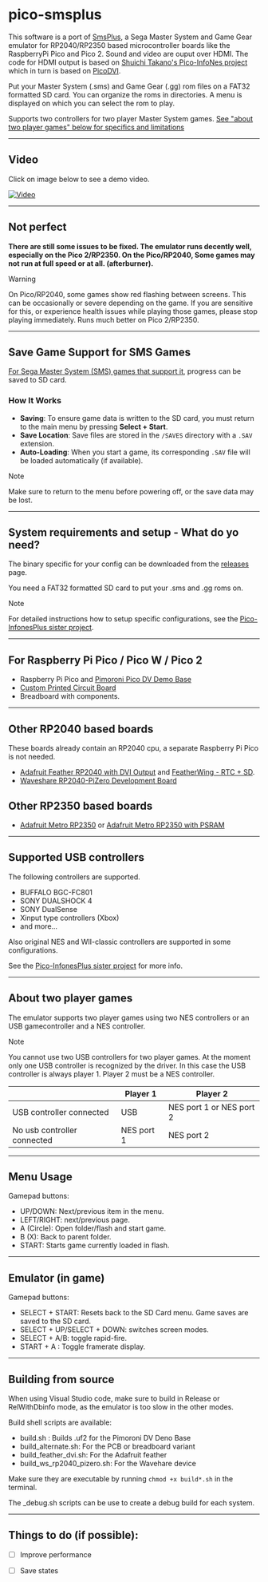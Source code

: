 
# pico-smsplus

This software is a port of [SmsPlus](https://segaretro.org/SMS_Plus), a Sega Master System and Game Gear emulator for RP2040/RP2350 based microcontroller boards like the RaspberryPi Pico and Pico 2. Sound and video are ouput over HDMI.
The code for HDMI output is based on [Shuichi Takano's Pico-InfoNes project](https://github.com/shuichitakano/pico-infones) which in turn is based on [PicoDVI](https://github.com/Wren6991/PicoDVI).

Put your Master System (.sms) and Game Gear (.gg) rom files on a FAT32 formatted SD card. You can organize the roms in directories. A menu is displayed on which you can select the rom to play.

Supports two controllers for two player Master System games. [See "about two player games" below for specifics and limitations](#about-two-player-games) 

***

## Video
Click on image below to see a demo video.

[![Video](https://img.youtube.com/vi/__E8h2Ay3g8/0.jpg)](https://www.youtube.com/watch?v=__E8h2Ay3g8)

***
## Not perfect

**There are still some issues to be fixed. The emulator runs decently well, especially on the Pico 2/RP2350. On the Pico/RP2040, Some games may not run at full speed or at all. (afterburner).**

>[!WARNING] 
> On Pico/RP2040, some games show red flashing between screens. This can be occasionally or severe depending on the game. If you are sensitive for this, or experience health issues while playing those games, please stop playing immediately.
> Runs much better on Pico 2/RP2350.

***

## Save Game Support for SMS Games

[For Sega Master System (SMS) games that support it](https://consolemods.org/wiki/Master_System:List_of_Master_System_Games_with_Save_Batteries), progress can be saved to SD card.

### How It Works

- **Saving**: To ensure game data is written to the SD card, you must return to the main menu by pressing **Select + Start**.
- **Save Location**: Save files are stored in the `/SAVES` directory with a `.SAV` extension.
- **Auto-Loading**: When you start a game, its corresponding `.SAV` file will be loaded automatically (if available).

>[!NOTE]
>Make sure to return to the menu before powering off, or the save data may be lost.

***

## System requirements and setup - What do yo need?

The binary specific for your config can be downloaded from the [releases](https://github.com/fhoedemakers/pico-smsplus/releases/latest) page.

You need a FAT32 formatted SD card to put your .sms and .gg roms on.

>[!NOTE]
> For detailed instructions how to setup specific configurations, see the [Pico-InfonesPlus sister project](https://github.com/fhoedemakers/pico-infonesPlus).

*** 

## For Raspberry Pi Pico / Pico W / Pico 2

- Raspberry Pi Pico and [Pimoroni Pico DV Demo Base](https://shop.pimoroni.com/products/pimoroni-pico-dv-demo-base?variant=39494203998291)
- [Custom Printed Circuit Board](https://github.com/fhoedemakers/pico-infonesPlus/blob/main/README.md#pcb-with-raspberry-pi-pico)
- Breadboard with components.

*** 

## Other RP2040 based boards

These boards already contain an RP2040 cpu, a separate Raspberry Pi Pico is not needed.

- [Adafruit Feather RP2040 with DVI Output](https://www.adafruit.com/product/5710) and [FeatherWing - RTC + SD](https://www.adafruit.com/product/2922).
- [Waveshare RP2040-PiZero Development Board](https://www.waveshare.com/rp2040-pizero.htm)

## Other RP2350 based boards

- [Adafruit Metro RP2350](https://www.adafruit.com/product/6003) or [Adafruit Metro RP2350 with PSRAM](https://www.adafruit.com/product/6267)


***

## Supported USB controllers
The following controllers are supported.

- BUFFALO BGC-FC801
- SONY DUALSHOCK 4
- SONY DualSense
- Xinput type controllers (Xbox)
- and more...

Also original NES and WII-classic controllers are supported in some configurations. 

See the [Pico-InfonesPlus sister project](https://github.com/fhoedemakers/pico-infonesPlus?tab=readme-ov-file#gamecontroller-support) for more info.

***

## About two player games

The emulator supports two player games using two NES controllers or an USB gamecontroller and a NES controller.

> [!NOTE]
> You cannot use two USB controllers for two player games.
> At the moment only one USB controller is recognized by the driver. In this case the USB controller is always player 1. Player 2 must be a NES controller.


| | Player 1 | Player 2 |
| --- | -------- | -------- |
| USB controller connected | USB | NES port 1 or NES port 2 |
| No usb controller connected | NES port 1| NES port 2 |

***

## Menu Usage
Gamepad buttons:
- UP/DOWN: Next/previous item in the menu.
- LEFT/RIGHT: next/previous page.
- A (Circle): Open folder/flash and start game.
- B (X): Back to parent folder.
- START: Starts game currently loaded in flash.

***

## Emulator (in game)
Gamepad buttons:
- SELECT + START: Resets back to the SD Card menu. Game saves are saved to the SD card.
- SELECT + UP/SELECT + DOWN: switches screen modes.
- SELECT + A/B: toggle rapid-fire.
- START + A : Toggle framerate display.

***

## Building from source

When using Visual Studio code, make sure to build in Release or RelWithDbinfo mode, as the emulator is too slow in the other modes.

Build shell scripts are available:

- build.sh : Builds .uf2 for the Pimoroni DV Deno Base
- build_alternate.sh: For the PCB or breadboard variant
- build_feather_dvi.sh: For the Adafruit feather
- build_ws_rp2040_pizero.sh: For the Wavehare device

Make sure they are executable by running `chmod +x build*.sh` in the terminal.

The _debug.sh scripts can be use to create a debug build for each system.

***

## Things to do (if possible):

- [ ] Improve performance
- [ ] Save states

